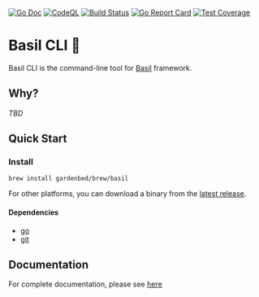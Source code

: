 [![Go Doc][godoc-image]][godoc-url]
[![CodeQL][codeql-image]][codeql-url]
[![Build Status][workflow-image]][workflow-url]
[![Go Report Card][goreport-image]][goreport-url]
[![Test Coverage][codecov-image]][codecov-url]

# Basil CLI 🌿

Basil CLI is the command-line tool for [Basil](https://github.com/gardenbed/basil) framework.

## Why?

_TBD_

## Quick Start

### Install

```
brew install gardenbed/brew/basil
```

For other platforms, you can download a binary from the [latest release](https://github.com/gardenbed/basil-cli/releases/latest).

#### Dependencies

  - [go](https://go.dev)
  - [git](https://git-scm.com)

## Documentation

For complete documentation, please see [here](./docs/index.md)


[godoc-url]: https://pkg.go.dev/github.com/gardenbed/basil-cli
[godoc-image]: https://pkg.go.dev/badge/github.com/gardenbed/basil-cli
[codeql-url]: https://github.com/gardenbed/basil-cli/actions/workflows/github-code-scanning/codeql
[codeql-image]: https://github.com/gardenbed/basil-cli/workflows/CodeQL/badge.svg
[workflow-url]: https://github.com/gardenbed/basil-cli/actions
[workflow-image]: https://github.com/gardenbed/basil-cli/workflows/Go/badge.svg
[goreport-url]: https://goreportcard.com/report/github.com/gardenbed/basil-cli
[goreport-image]: https://goreportcard.com/badge/github.com/gardenbed/basil-cli
[codecov-url]: https://codecov.io/gh/gardenbed/basil-cli
[codecov-image]: https://codecov.io/gh/gardenbed/basil-cli/branch/main/graph/badge.svg
